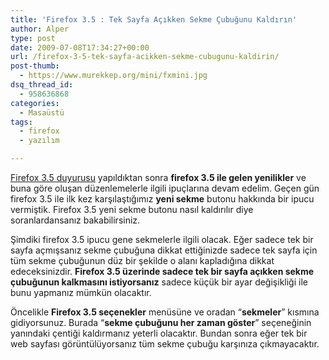 ```yaml
---
title: 'Firefox 3.5 : Tek Sayfa Açıkken Sekme Çubuğunu Kaldırın'
author: Alper
type: post
date: 2009-07-08T17:34:27+00:00
url: /firefox-3-5-tek-sayfa-acikken-sekme-cubugunu-kaldirin/
post-thumb:
  - https://www.murekkep.org/mini/fxmini.jpg
dsq_thread_id:
  - 958636868
categories:
  - Masaüstü
tags:
  - firefox
  - yazılım

---
```

[Firefox 3.5 duyurusu][1] yapıldıktan sonra **firefox 3.5 ile gelen yenilikler** ve buna göre oluşan düzenlemelerle ilgili ipuçlarına devam edelim. Geçen gün firefox 3.5 ile ilk kez karşılaştığımız **yeni sekme** butonu hakkında bir ipucu vermiştik. Firefox 3.5 yeni sekme butonu nasıl kaldırılır diye soranlardansanız bakabilirsiniz.

Şimdiki firefox 3.5 ipucu gene sekmelerle ilgili olacak. Eğer sadece tek bir sayfa açmışsanız sekme çubuğuna dikkat ettiğinizde sadece tek sayfa için tüm sekme çubuğunun düz bir şekilde o alanı kapladığına dikkat edeceksinizdir. **Firefox 3.5 üzerinde sadece tek bir sayfa açıkken sekme çubuğunun kalkmasını istiyorsanız** sadece küçük bir ayar değişikliği ile bunu yapmanız mümkün olacaktır. 

Öncelikle **Firefox 3.5 seçenekler** menüsüne ve oradan &#8220;**sekmeler**&#8221; kısmına gidiyorsunuz. Burada &#8220;**sekme çubuğunu her zaman göster**&#8221; seçeneğinin yanındaki çentiği kaldırmanız yeterli olacaktır. Bundan sonra eğer tek bir web sayfası görüntülüyorsanız tüm sekme çubuğu karşınıza çıkmayacaktır.

 [1]: https://www.murekkep.org/firefox-3-5-resmi-duyurusu-yapildi-3462